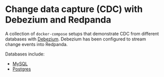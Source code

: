 # Change data capture (CDC) with Debezium and Redpanda

A collection of `docker-compose` setups that demonstrate CDC from different databases with [Debezium](debezium.io). Debezium has been configured to stream change events into Redpanda.

Databases include:
- [MySQL](./mysql-json)
- [Postgres](./postgres)

